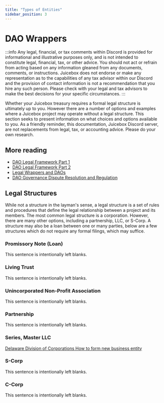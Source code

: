 ```yaml
---
title: "Types of Entities"
sidebar_position: 3
---
```


# DAO Wrappers

:::info
Any legal, financial, or tax comments within Discord is provided for informational and illustrative purposes only, and is not intended to constitute legal, financial, tax, or other advice. You should not act or refrain from acting based on any information gleaned from any documents, comments, or instructions. Juicebox does not endorse or make any representation as to the capabilities of any tax advisor within our Discord and the provision of contact information is not a recommendation that you hire any such person. Please check with your legal and tax advisors to make the best decisions for your specific circumstances.
:::

Whether your Juicebox treasury requires a formal legal structure is ultimately up to you. However there are a number of options and examples where a Juicebox project may operate without a legal structure. This section seeks to present information on what choices and options available to you. As a friendly reminder, this documentation, Juicebox Discord server, are not replacements from legal, tax, or accounting advice. Please do your own research.

## More reading

-   [DAO Legal Framework Part 1](./papers/dao-legal-framework-part-1.pdf)
-   [DAO Legal Framework Part 2](./papers/dao-legal-framework-part-2.pdf)
-   [Legal Wrappers and DAOs](./papers/legal-wrappers-and-daos.pdf)
-   [DAO Governance Dispute Resolution and Regulation](./papers/dao-governance-dispute-resolution.pdf)

## Legal Structures

While not a structure in the layman's sense, a legal structure is a set of rules and procedures that define the legal relationship between a project and its members. The most common legal structure is a corporation. However, there are many other options, including a partnership, LLC, or S-Corp. A structure may also be a loan between one or many parties, below are a few structures which do not require any formal filings, which may suffice.

### **Promissory Note (Loan)**

This sentence is intentionally left blanks.

### **Living Trust**

This sentence is intentionally left blanks.

### **Unincorporated Non-Profit Association**

This sentence is intentionally left blanks.

### **Partnership**

This sentence is intentionally left blanks.

### **Series, Master LLC**

[Delaware Division of Corporations How to form new business entity](https://corp.delaware.gov/howtoform/)

### **S-Corp**

This sentence is intentionally left blanks.

### **C-Corp**

This sentence is intentionally left blanks.
